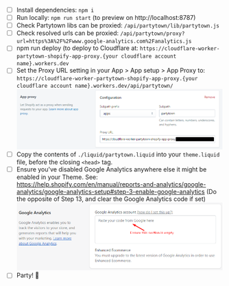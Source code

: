 - [ ] Install dependencies: `npm i`
- [ ] Run locally: `npm run start` (to preview on http://localhost:8787)
- [ ] Check Partytown libs can be proxied: `/api/partytown/lib/partytown.js`
- [ ] Check resolved urls can be proxied: `/api/partytown/proxy?url=https%3A%2F%2Fwww.google-analytics.com%2Fanalytics.js`
- [ ] npm run deploy (to deploy to Cloudflare at: `https://cloudflare-worker-partytown-shopify-app-proxy.{your cloudflare account name}.workers.dev`
- [ ] Set the Proxy URL setting in your App > App setup > App Proxy to: `https://cloudflare-worker-partytown-shopify-app-proxy.{your cloudflare account name}.workers.dev/api/partytown/`
![App proxy setup screenshot](/assets/app-proxy-setup.png)
- [ ] Copy the contents of `./liquid/partytown.liquid` into your `theme.liquid` file, before the closing `<head>` tag.
- [ ] Ensure you've disabled Google Analytics anywhere else it might be enabled in your Theme.  See: https://help.shopify.com/en/manual/reports-and-analytics/google-analytics/google-analytics-setup#step-3-enable-google-analytics (Do the opposite of Step 13, and clear the Google Analytics code if set)
![App proxy setup screenshot](/assets/google-analytics-setup.png)
- [ ] Party! 🎉